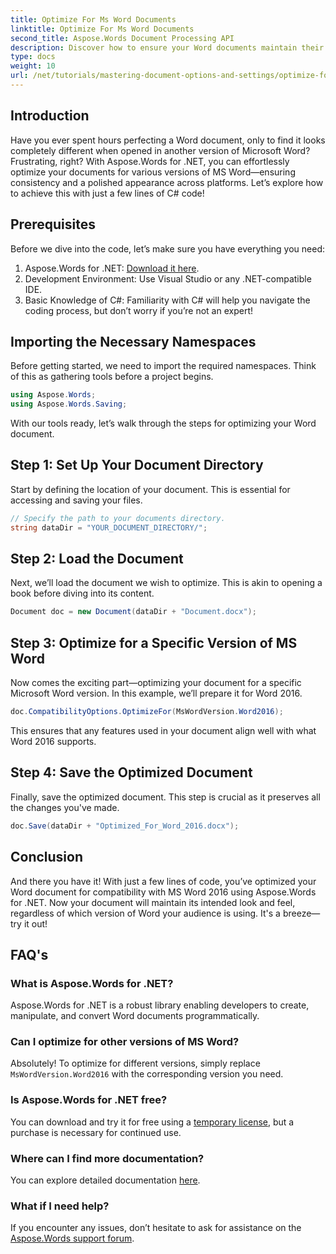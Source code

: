 ```yaml
---
title: Optimize For Ms Word Documents
linktitle: Optimize For Ms Word Documents
second_title: Aspose.Words Document Processing API
description: Discover how to ensure your Word documents maintain their formatting and appearance across different Microsoft Word versions using Aspose.Words for .NET.
type: docs
weight: 10
url: /net/tutorials/mastering-document-options-and-settings/optimize-for-ms-word-document/
---
```

## Introduction

Have you ever spent hours perfecting a Word document, only to find it looks completely different when opened in another version of Microsoft Word? Frustrating, right? With Aspose.Words for .NET, you can effortlessly optimize your documents for various versions of MS Word—ensuring consistency and a polished appearance across platforms. Let’s explore how to achieve this with just a few lines of C# code!

## Prerequisites

Before we dive into the code, let’s make sure you have everything you need:

1. Aspose.Words for .NET: [Download it here](https://releases.aspose.com/words/net/).
2. Development Environment: Use Visual Studio or any .NET-compatible IDE.
3. Basic Knowledge of C#: Familiarity with C# will help you navigate the coding process, but don’t worry if you’re not an expert!

## Importing the Necessary Namespaces

Before getting started, we need to import the required namespaces. Think of this as gathering tools before a project begins.

```csharp
using Aspose.Words;
using Aspose.Words.Saving;
```

With our tools ready, let’s walk through the steps for optimizing your Word document.

## Step 1: Set Up Your Document Directory

Start by defining the location of your document. This is essential for accessing and saving your files.

```csharp
// Specify the path to your documents directory.
string dataDir = "YOUR_DOCUMENT_DIRECTORY/";
```

## Step 2: Load the Document

Next, we’ll load the document we wish to optimize. This is akin to opening a book before diving into its content.

```csharp
Document doc = new Document(dataDir + "Document.docx");
```

## Step 3: Optimize for a Specific Version of MS Word

Now comes the exciting part—optimizing your document for a specific Microsoft Word version. In this example, we’ll prepare it for Word 2016.

```csharp
doc.CompatibilityOptions.OptimizeFor(MsWordVersion.Word2016);
```

This ensures that any features used in your document align well with what Word 2016 supports.

## Step 4: Save the Optimized Document

Finally, save the optimized document. This step is crucial as it preserves all the changes you've made.

```csharp
doc.Save(dataDir + "Optimized_For_Word_2016.docx");
```

## Conclusion

And there you have it! With just a few lines of code, you’ve optimized your Word document for compatibility with MS Word 2016 using Aspose.Words for .NET. Now your document will maintain its intended look and feel, regardless of which version of Word your audience is using. It's a breeze—try it out!

## FAQ's

### What is Aspose.Words for .NET?
Aspose.Words for .NET is a robust library enabling developers to create, manipulate, and convert Word documents programmatically.

### Can I optimize for other versions of MS Word?
Absolutely! To optimize for different versions, simply replace `MsWordVersion.Word2016` with the corresponding version you need.

### Is Aspose.Words for .NET free?
You can download and try it for free using a [temporary license](https://purchase.aspose.com/temporary-license/), but a purchase is necessary for continued use.

### Where can I find more documentation?
You can explore detailed documentation [here](https://reference.aspose.com/words/net/).

### What if I need help?
If you encounter any issues, don’t hesitate to ask for assistance on the [Aspose.Words support forum](https://forum.aspose.com/c/words/8).
